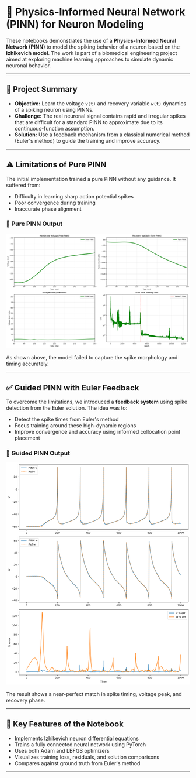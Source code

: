 # 🧠 Physics-Informed Neural Network (PINN) for Neuron Modeling

These notebooks demonstrates the use of a **Physics-Informed Neural Network (PINN)** to model the spiking behavior of a neuron based on the **Izhikevich model**. The work is part of a biomedical engineering project aimed at exploring machine learning approaches to simulate dynamic neuronal behavior.

---

## 📜 Project Summary

- **Objective:** Learn the voltage `v(t)` and recovery variable `w(t)` dynamics of a spiking neuron using PINNs.
- **Challenge:** The real neuronal signal contains rapid and irregular spikes that are difficult for a standard PINN to approximate due to its continuous-function assumption.
- **Solution:** Use a feedback mechanism from a classical numerical method (Euler's method) to guide the training and improve accuracy.

---

## ⚠️ Limitations of Pure PINN

The initial implementation trained a pure PINN without any guidance. It suffered from:

- Difficulty in learning sharp action potential spikes
- Poor convergence during training
- Inaccurate phase alignment

### 🔹 Pure PINN Output

![Pure PINN](https://github.com/MohamedBadawy19/Dynamic-Neuron-Model-Project/blob/main/DL-PINN_model/plots/Pure_PINN_Graph.png?raw=true)

As shown above, the model failed to capture the spike morphology and timing accurately.

---

## ✅ Guided PINN with Euler Feedback

To overcome the limitations, we introduced a **feedback system** using spike detection from the Euler solution. The idea was to:

- Detect the spike times from Euler's method
- Focus training around these high-dynamic regions
- Improve convergence and accuracy using informed collocation point placement

### 🔹 Guided PINN Output

![Guided PINN](https://github.com/MohamedBadawy19/Dynamic-Neuron-Model-Project/blob/main/DL-PINN_model/plots/PINN_vs_REF.png?raw=true)

The result shows a near-perfect match in spike timing, voltage peak, and recovery phase.

---

## 🧪 Key Features of the Notebook

- Implements Izhikevich neuron differential equations
- Trains a fully connected neural network using PyTorch
- Uses both Adam and LBFGS optimizers
- Visualizes training loss, residuals, and solution comparisons
- Compares against ground truth from Euler's method

---
